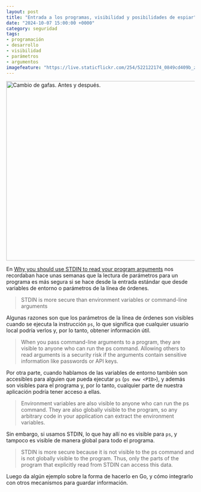 ```yaml
---
layout: post
title: "Entrada a los programas, visibilidad y posibilidades de espiar"
date: "2024-10-07 15:00:00 +0000"
category: seguridad
tags:
- programación
- desarrollo
- visibilidad
- parámetros
- argumentos
imagefeature: "https://live.staticflickr.com/254/522122174_0849cd409b_z.jpg"
---
```


<a data-flickr-embed="true" href="https://www.flickr.com/photos/fernand0/522122174/in/photolist-N91Js-e3e5Jj" title="Cambio de gafas. Antes y después."><img src="https://live.staticflickr.com/254/522122174_0849cd409b_z.jpg" width="640" height="480" alt="Cambio de gafas. Antes y después."/></a><script async src="//embedr.flickr.com/assets/client-code.js" charset="utf-8"></script>

En [Why you should use STDIN to read your program arguments](https://victoronsoftware.com/posts/get-args-from-stdin/) nos recordaban hace unas semanas que la lectura de parámetros para un programa es más segura si se hace desde la entrada estándar que desde variables de entorno o parámetros de la línea de órdenes.

> STDIN is more secure than environment variables or command-line arguments

Algunas razones son que los parámetros de la línea de órdenes son visibles cuando se ejecuta la instrucción `ps`, lo que significa que cualquier usuario local podría verlos y, por lo tanto, obtener información útil.

> When you pass command-line arguments to a program, they are visible to anyone who can run the ps command. Allowing others to read arguments is a security risk if the arguments contain sensitive information like passwords or API keys.

Por otra parte, cuando hablamos de las variables de entorno también son accesibles para alguien que pueda ejecutar `ps` (`ps eww <PID>`), y además son visibles para el programa y, por lo tanto, cualquier parte de nuestra aplicación podría tener acceso a ellas.

> Environment variables are also visible to anyone who can run the ps command. They are also globally visible to the program, so any arbitrary code in your application can extract the environment variables.

Sin embargo, si usamos STDIN, lo que hay allí no es visible para `ps`, y tampoco es visible de manera global para todo el programa.

> STDIN is more secure because it is not visible to the ps command and is not globally visible to the program. Thus, only the parts of the program that explicitly read from STDIN can access this data.

Luego da algún ejemplo sobre la forma de hacerlo en Go, y cómo integrarlo con otros mecanismos para guardar información.




